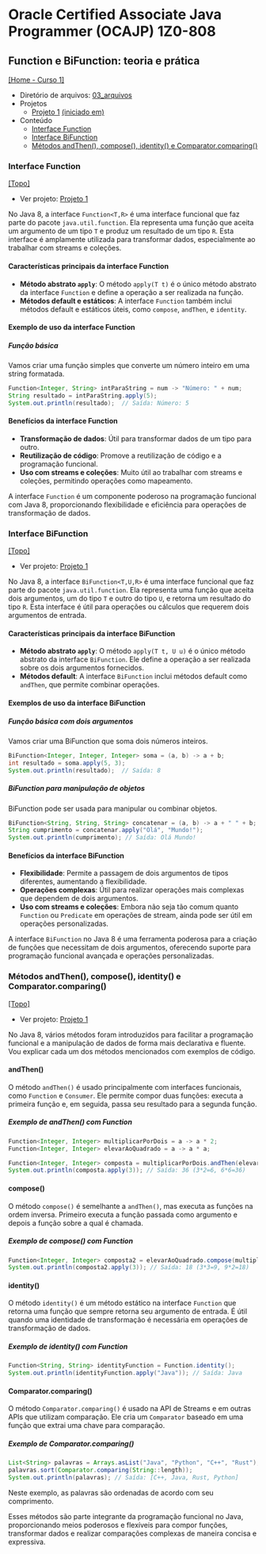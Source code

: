 # Oracle Certified Associate Java Programmer (OCAJP) 1Z0-808

## Function e BiFunction: teoria e prática
[[Home - Curso 1]](../../README.md#curso-1)<br />

- Diretório de arquivos: [03_arquivos](./03_arquivos/)
- Projetos
  - [Projeto 1](./03_arquivos/proj_01/) [(iniciado em)](#interface-function)
- Conteúdo
  - [Interface Function](#interface-function)
  - [Interface BiFunction](#interface-bifunction)
  - [Métodos andThen(), compose(), identity() e Comparator.comparing()](#métodos-andthen-compose-identity-e-comparatorcomparing)

### Interface Function
[[Topo]](#)<br />

- Ver projeto: [Projeto 1](./03_arquivos/proj_01/)

No Java 8, a interface `Function<T,R>` é uma interface funcional que faz parte do pacote `java.util.function`. Ela representa uma função que aceita um argumento de um tipo `T` e produz um resultado de um tipo `R`. Esta interface é amplamente utilizada para transformar dados, especialmente ao trabalhar com streams e coleções.

#### Características principais da interface Function

- **Método abstrato `apply`**: O método `apply(T t)` é o único método abstrato da interface `Function` e define a operação a ser realizada na função.
- **Métodos default e estáticos**: A interface `Function` também inclui métodos default e estáticos úteis, como `compose`, `andThen`, e `identity`.

#### Exemplo de uso da interface Function

##### Função básica

Vamos criar uma função simples que converte um número inteiro em uma string formatada.

```java
Function<Integer, String> intParaString = num -> "Número: " + num;
String resultado = intParaString.apply(5);
System.out.println(resultado);  // Saída: Número: 5
```

#### Benefícios da interface Function
- **Transformação de dados**: Útil para transformar dados de um tipo para outro.
- **Reutilização de código**: Promove a reutilização de código e a programação funcional.
- **Uso com streams e coleções**: Muito útil ao trabalhar com streams e coleções, permitindo operações como mapeamento.

A interface `Function` é um componente poderoso na programação funcional com Java 8, proporcionando flexibilidade e eficiência para operações de transformação de dados.

### Interface BiFunction
[[Topo]](#)<br />

- Ver projeto: [Projeto 1](./03_arquivos/proj_01/)

No Java 8, a interface `BiFunction<T,U,R>` é uma interface funcional que faz parte do pacote `java.util.function`. Ela representa uma função que aceita dois argumentos, um do tipo `T` e outro do tipo `U`, e retorna um resultado do tipo `R`. Esta interface é útil para operações ou cálculos que requerem dois argumentos de entrada.

#### Características principais da interface BiFunction

- **Método abstrato `apply`**: O método `apply(T t, U u)` é o único método abstrato da interface `BiFunction`. Ele define a operação a ser realizada sobre os dois argumentos fornecidos.
- **Métodos default**: A interface `BiFunction` inclui métodos default como `andThen`, que permite combinar operações.

#### Exemplos de uso da interface BiFunction

##### Função básica com dois argumentos

Vamos criar uma BiFunction que soma dois números inteiros.

```java
BiFunction<Integer, Integer, Integer> soma = (a, b) -> a + b;
int resultado = soma.apply(5, 3);
System.out.println(resultado);  // Saída: 8
```

##### BiFunction para manipulação de objetos

BiFunction pode ser usada para manipular ou combinar objetos.

```java
BiFunction<String, String, String> concatenar = (a, b) -> a + " " + b;
String cumprimento = concatenar.apply("Olá", "Mundo!");
System.out.println(cumprimento); // Saída: Olá Mundo!
```

#### Benefícios da interface BiFunction
- **Flexibilidade**: Permite a passagem de dois argumentos de tipos diferentes, aumentando a flexibilidade.
- **Operações complexas**: Útil para realizar operações mais complexas que dependem de dois argumentos.
- **Uso com streams e coleções**: Embora não seja tão comum quanto `Function` ou `Predicate` em operações de stream, ainda pode ser útil em operações personalizadas.

A interface `BiFunction` no Java 8 é uma ferramenta poderosa para a criação de funções que necessitam de dois argumentos, oferecendo suporte para programação funcional avançada e operações personalizadas.

### Métodos andThen(), compose(), identity() e Comparator.comparing()
[[Topo]](#)<br />

- Ver projeto: [Projeto 1](./03_arquivos/proj_01/)

No Java 8, vários métodos foram introduzidos para facilitar a programação funcional e a manipulação de dados de forma mais declarativa e fluente. Vou explicar cada um dos métodos mencionados com exemplos de código.

#### andThen()

O método `andThen()` é usado principalmente com interfaces funcionais, como `Function` e `Consumer`. Ele permite compor duas funções: executa a primeira função e, em seguida, passa seu resultado para a segunda função.

##### Exemplo de andThen() com Function

```java
Function<Integer, Integer> multiplicarPorDois = a -> a * 2;
Function<Integer, Integer> elevarAoQuadrado = a -> a * a;

Function<Integer, Integer> composta = multiplicarPorDois.andThen(elevarAoQuadrado);
System.out.println(composta.apply(3)); // Saída: 36 (3*2=6, 6*6=36)
```

#### compose()

O método `compose()` é semelhante a `andThen()`, mas executa as funções na ordem inversa. Primeiro executa a função passada como argumento e depois a função sobre a qual é chamada.

##### Exemplo de compose() com Function

```java
Function<Integer, Integer> composta2 = elevarAoQuadrado.compose(multiplicarPorDois);
System.out.println(composta2.apply(3)); // Saída: 18 (3*3=9, 9*2=18)
```

#### identity()

O método `identity()` é um método estático na interface `Function` que retorna uma função que sempre retorna seu argumento de entrada. É útil quando uma identidade de transformação é necessária em operações de transformação de dados.

##### Exemplo de identity() com Function

```java
Function<String, String> identityFunction = Function.identity();
System.out.println(identityFunction.apply("Java")); // Saída: Java
```

#### Comparator.comparing()

O método `Comparator.comparing()` é usado na API de Streams e em outras APIs que utilizam comparação. Ele cria um `Comparator` baseado em uma função que extrai uma chave para comparação.

##### Exemplo de Comparator.comparing()

```java
List<String> palavras = Arrays.asList("Java", "Python", "C++", "Rust");
palavras.sort(Comparator.comparing(String::length));
System.out.println(palavras); // Saída: [C++, Java, Rust, Python]
```

Neste exemplo, as palavras são ordenadas de acordo com seu comprimento.

Esses métodos são parte integrante da programação funcional no Java, proporcionando meios poderosos e flexíveis para compor funções, transformar dados e realizar comparações complexas de maneira concisa e expressiva.
